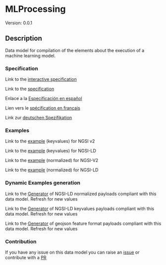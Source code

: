 # MLProcessing
Version: 0.0.1

## Description 

Data model for compilation of the elements about the execution of a machine learning model.
### Specification

Link to the [interactive specification](https://swagger.lab.fiware.org/?url=https://github.com/smart-data-models/dataModel.MachineLearning/blob/master/MLProcessing/swagger.yaml)

Link to the [specification](https://github.com/smart-data-models/dataModel.MachineLearning/blob/master/MLProcessing/doc/spec.md)

Enlace a la [Especificación en español](https://github.com/smart-data-models/dataModel.MachineLearning/blob/master/MLProcessing/doc/spec_ES.md)

Lien vers le [spécification en français](https://github.com/smart-data-models/dataModel.MachineLearning/blob/master/MLProcessing/doc/spec_FR.md)

Link zur [deutschen Spezifikation](https://github.com/smart-data-models/dataModel.MachineLearning/blob/master/MLProcessing/doc/spec_DE.md)
### Examples

Link to the [example](https://github.com/smart-data-models/dataModel.MachineLearning/blob/master/MLProcessing/examples/example.json) (keyvalues) for NGSI v2

Link to the [example](https://github.com/smart-data-models/dataModel.MachineLearning/blob/master/MLProcessing/examples/example.jsonld) (keyvalues) for NGSI-LD

Link to the [example](https://github.com/smart-data-models/dataModel.MachineLearning/blob/master/MLProcessing/examples/example-normalized.json) (normalized) for NGSI-V2

Link to the [example](https://github.com/smart-data-models/dataModel.MachineLearning/blob/master/MLProcessing/examples/example-normalized.jsonld) (normalized) for NGSI-LD
### Dynamic Examples generation

Link to the [Generator](https://smartdatamodels.org/extra/ngsi-ld_generator.php?schemaUrl=https://raw.githubusercontent.com/smart-data-models/dataModel.MachineLearning/master/MLProcessing/schema.json&email=info@smartdatamodels.org) of NGSI-LD normalized payloads compliant with this data model. Refresh for new values

Link to the [Generator](https://smartdatamodels.org/extra/ngsi-ld_generator_keyvalues.php?schemaUrl=https://raw.githubusercontent.com/smart-data-models/dataModel.MachineLearning/master/MLProcessing/schema.json&email=info@smartdatamodels.org) of NGSI-LD keyvalues payloads compliant with this data model. Refresh for new values

Link to the [Generator](https://smartdatamodels.org/extra/geojson_features_generator_v1.0.php?schemaUrl=https://raw.githubusercontent.com/smart-data-models/dataModel.MachineLearning/master/MLProcessing/schema.json&email=info@smartdatamodels.org) of geojson feature format payloads compliant with this data model. Refresh for new values
### Contribution

 If you have any issue on this data model you can raise an [issue](https://github.com/smart-data-models/dataModel.MachineLearning/issues)  or contribute with a [PR](https://github.com/smart-data-models/dataModel.MachineLearning/pulls)